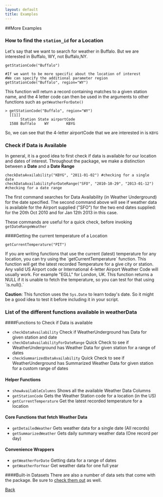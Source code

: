```yaml
---
layout: default
title: Examples
---
```


##More Examples


### How to find the `station_id` for a Location

Let's say that we want to search for weather in Buffalo. But we are interested in Buffalo, WY, not Buffalo,NY.

    getStationCode("Buffalo")
    
	#If we want to be more specific about the location of interest
	#We can specify the additional parameter region
    getStationCode("Buffalo", region="WY") 
	
  <p>This function will return a record containing matches to a given station name, and the 4 letter code can then be used in the arguments to other functions such as <code>getWeatherForDate()</code>

    > getStationCode("Buffalo", region="WY") 	  
	  [[1]]
	       Station State airportCode
	  1588 Buffalo    WY        KBYG
	  
So, we can see that the 4-letter airportCode that we are interested in is <code>KBYG</code></p>
  
  

  <h3>
  <a name="check-if-data-is-available" class="anchor" href="#check-if-data-is-available"><span class="octicon octicon-link"></span></a>Check if Data is Available</h3>

  <p>In general, it is a good idea to first check if data is available for our location and dates of interest. Throughout the package, we make a distinction between a <strong>Date</strong> and a <strong>Date Range</strong></p>

    checkDataAvailability("KBYG", "2011-01-02") #checking for a single date
    checkDataAvailabilityForDateRange("SFO", "2010-10-29", "2013-01-12") #checking for a date range

  <p>The first command searches for Data Availability (in Weather Underground) for the date specified.
  The second command above will see if weather data is available for the Airport supplied ("SFO") for the two end dates supplied: for the 20th Oct 2010 and for Jan 12th 2013 in this case.</p>

  <p>These commands are useful for a quick check, before invoking <code>getDateRangeWeather</code></p>

####Getting the current temperature of a Location

    getCurrentTemperature("PIT")

  <p>If you are writing functions that use the current (latest) temperature for any location, you can try using the
 `getCurrentTemperature` function. This function will get the latest recorded Temperature for a give city or station. Any valid US Airport code or International 4-letter Airport Weather Code will usually work. For example "EGLL" for London, UK. This function returns a NULL if it is unable to fetch the temperature, so you can test for that using `is.null().`

  **Caution**: This function uses the `Sys.Date` to learn today's date. So it might be a good idea to test it before including it in your script.
  
### List of the different functions available in weatherData

####Functions to Check if Data is available
* `checkDataAvailability`	Check if WeatherUnderground has Data for given station and date
* `checkDataAvailabilityForDateRange`	Quick Check to see if WeatherUnderground has Weather Data for given station for a range of dates
* `checkSummarizedDataAvailability`	Quick Check to see if WeatherUnderground has Summarized Weather Data for given station for a custom range of dates


#### Helper Functions
* `showAvailableColumns`	Shows all the available Weather Data Columns
* `getStationCode`	Gets the Weather Station code for a location (in the US)
* `getCurrentTemperature`	Get the latest recorded temperature for a location


#### Core Functions that fetch Weather Data
* `getDetailedWeather`	Gets weather data for a single date (All records)
* `getSummarizedWeather`	Gets daily summary weather data (One record per day)

#### Convenience Wrappers

* `getWeatherForDate`	Getting data for a range of dates
* `getWeatherForYear`	Get weather data for one full year


####Built-in Datasets
There are also a number of data sets that come with the package. Be sure to [check them out](builtin.html) as well.

[Back](index.html)

